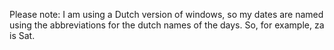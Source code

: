 Please note: I am using a Dutch version of windows, so my dates are named using the abbreviations for the dutch names of the days. So, for example, za is Sat.